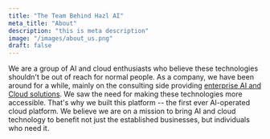 ```yaml
---
title: "The Team Behind Hazl AI"
meta_title: "About"
description: "this is meta description"
image: "/images/about_us.png"
draft: false
---
```


We are a group of AI and cloud enthusiasts who believe these technologies shouldn't be out of reach for normal people. As a company, we have been around for a while, mainly on the consulting side providing [enterprise AI and Cloud solutions](https://hazl.ca). We saw the need for making these technologies more accessible. That's why we built this platform -- the first ever AI-operated cloud platform. We believe we are on a mission to bring AI and cloud technology to benefit not just the established businesses, but individuals who need it. 
